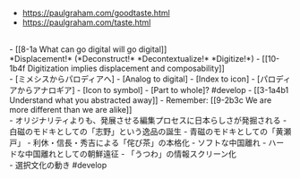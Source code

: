 - https://paulgraham.com/goodtaste.html
- https://paulgraham.com/taste.html
<br>
- [[8-1a What can go digital will go digital]]
<br>
*Displacement!* (*Deconstruct!* *Decontextualize!* *Digitize!*)
  - [[10-1b4f Digitization implies displacement and composability]]
<br>
- [ミメシスからパロディアへ]
  - [Analog to digital]
    - [Index to icon]
- [パロディアからアナロギア]
  - [Icon to symbol]
    - [Part to whole]? #develop
      - [[3-1a4b1 Understand what you abstracted away]]
				- Remember: [[9-2b3c We are more different than we are alike]]
<br>
- オリジナリティよりも、発展させる編集プロセスに日本らしさが発掘される
  - 白磁のモドキとしての「志野」という逸品の誕生
  - 青磁のモドキとしての「黄瀬戸」
  - 利休・信長・秀吉による「侘び茶」の本格化
    - ソフトな中国離れ
      - ハードな中国離れとしての朝鮮遠征
  - 「うつわ」の情報スクリーン化
<br>
- 選択文化の動き #develop 